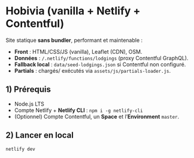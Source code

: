 # Hobivia (vanilla + Netlify + Contentful)

Site statique **sans bundler**, performant et maintenable :

- **Front** : HTML/CSS/JS (vanilla), Leaflet (CDN), OSM.
- **Données** : `/.netlify/functions/lodgings` (proxy Contentful GraphQL).
- **Fallback local** : `data/seed-lodgings.json` si Contentful non configuré.
- **Partials** : chargés/ exécutés via `assets/js/partials-loader.js`.

## 1) Prérequis

- Node.js LTS
- Compte Netlify + **Netlify CLI** : `npm i -g netlify-cli`
- (Optionnel) Compte Contentful, un **Space** et l’**Environment** `master`.

## 2) Lancer en local

```bash
netlify dev
